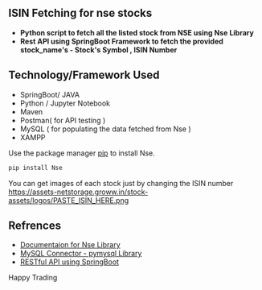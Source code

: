 ## ISIN Fetching for nse stocks
* **Python script to fetch all the listed stock from NSE using Nse Library**
* **Rest API using SpringBoot Framework to fetch the provided stock_name's - Stock's Symbol , ISIN Number**


## Technology/Framework Used
* SpringBoot/ JAVA
* Python / Jupyter Notebook
* Maven
* Postman( for API testing ) 
* MySQL ( for populating the data fetched from Nse )
* XAMPP

Use the package manager [pip](https://pip.pypa.io/en/stable/) to install Nse.
```bash
pip install Nse
```
You can get images of each stock just by changing the ISIN number             
https://assets-netstorage.groww.in/stock-assets/logos/PASTE_ISIN_HERE.png


## Refrences
* [Documentaion for Nse Library](https://nsetools.readthedocs.io/en/latest/usage.html)
* [MySQL Connector - pymysql Library](https://pymysql.readthedocs.io/en/latest/)
* [RESTful API using SpringBoot](https://blog.usejournal.com/create-a-rest-api-in-spring-boot-with-mysql-b250ff3aaa9b)

Happy Trading
